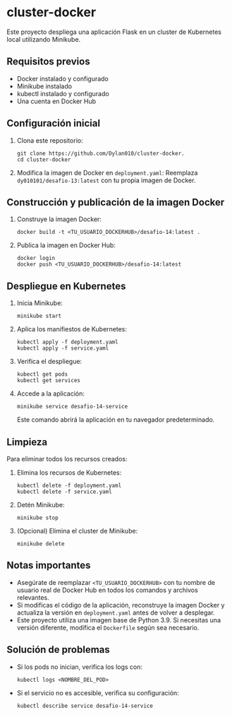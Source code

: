 # cluster-docker

Este proyecto despliega una aplicación Flask en un cluster de Kubernetes local utilizando Minikube.

## Requisitos previos

- Docker instalado y configurado
- Minikube instalado
- kubectl instalado y configurado
- Una cuenta en Docker Hub

## Configuración inicial

1. Clona este repositorio:
   ```
   git clone https://github.com/Dylan010/cluster-docker.
   cd cluster-docker
   ```

2. Modifica la imagen de Docker en `deployment.yaml`:
   Reemplaza `dy010101/desafio-13:latest` con tu propia imagen de Docker.

## Construcción y publicación de la imagen Docker

1. Construye la imagen Docker:
   ```
   docker build -t <TU_USUARIO_DOCKERHUB>/desafio-14:latest .
   ```

2. Publica la imagen en Docker Hub:
   ```
   docker login
   docker push <TU_USUARIO_DOCKERHUB>/desafio-14:latest
   ```

## Despliegue en Kubernetes

1. Inicia Minikube:
   ```
   minikube start
   ```

2. Aplica los manifiestos de Kubernetes:
   ```
   kubectl apply -f deployment.yaml
   kubectl apply -f service.yaml
   ```

3. Verifica el despliegue:
   ```
   kubectl get pods
   kubectl get services
   ```

4. Accede a la aplicación:
   ```
   minikube service desafio-14-service
   ```
   Este comando abrirá la aplicación en tu navegador predeterminado.

## Limpieza

Para eliminar todos los recursos creados:

1. Elimina los recursos de Kubernetes:
   ```
   kubectl delete -f deployment.yaml
   kubectl delete -f service.yaml
   ```

2. Detén Minikube:
   ```
   minikube stop
   ```

3. (Opcional) Elimina el cluster de Minikube:
   ```
   minikube delete
   ```

## Notas importantes

- Asegúrate de reemplazar `<TU_USUARIO_DOCKERHUB>` con tu nombre de usuario real de Docker Hub en todos los comandos y archivos relevantes.
- Si modificas el código de la aplicación, reconstruye la imagen Docker y actualiza la versión en `deployment.yaml` antes de volver a desplegar.
- Este proyecto utiliza una imagen base de Python 3.9. Si necesitas una versión diferente, modifica el `Dockerfile` según sea necesario.

## Solución de problemas

- Si los pods no inician, verifica los logs con:
  ```
  kubectl logs <NOMBRE_DEL_POD>
  ```
- Si el servicio no es accesible, verifica su configuración:
  ```
  kubectl describe service desafio-14-service
  ```

